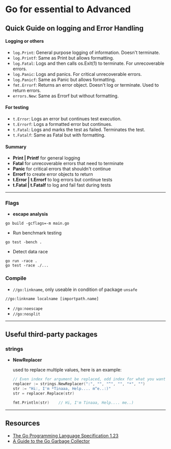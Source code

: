 # Go for essential to Advanced

## Quick Guide on logging and Error Handling

#### Logging or others
- `log.Print`: General purpose logging of information. Doesn't terminate.
- `log.Printf`: Same as Print but allows formatting.
- `log.Fatal`: Logs and then calls os.Exit(1) to terminate. For unrecoverable errors.
- `log.Panic`: Logs and panics. For critical unrecoverable errors.
- `log.Panicf`: Same as Panic but allows formatting.
- `fmt.Errorf`: Returns an error object. Doesn't log or terminate. Used to return errors.
- `errors.New`: Same as Errorf but without formatting.

#### For testing
- `t.Error`: Logs an error but continues test execution.
- `t.Errorf`: Logs a formatted error but continues.
- `t.Fatal`: Logs and marks the test as failed. Terminates the test.
- `t.Fatalf`: Same as Fatal but with formatting.

#### Summary
- **Print | Printf** for general logging
- **Fatal** for unrecoverable errors that need to terminate
- **Panic** for critical errors that shouldn't continue
- **Errorf** to create error objects to return
- **t.Error | t.Errorf** to log errors but continue tests
- **t.Fatal | t.Fatalf** to log and fail fast during tests

---

### Flags
- **escape analysis**
```bash=
go build -gcflags=-m main.go
```
- Run benchmark testing
```bash=
go test -bench .
```
- Detect data race
```bash=
go run -race .
go test -race ./...
```

### Compile
- `//go:linkname`, only useable in condition of package `unsafe`
```go=
//go:linkname localname [importpath.name]
```
- `//go:noescape`
- `//go:nosplit`

---

## Useful third-party packages

### strings

- **NewReplacer**
    
    used to replace multiple values, here is an example:
    ```go
    // Even index for argument be replaced, odd index for what you want to replace with.
    replacer := strings.NewReplacer(":", "", "^", "", "*", "")
	str := "Hi:, I'm *Tinaaa, Help.... m^e..:)"
	str = replacer.Replace(str)
    
	fmt.Println(str)    // Hi, I'm Tinaaa, Help.... me..)
    ```

---

## Resources
- [The Go Programming Language Specification 1.23](https://tip.golang.org/ref/spec)
- [A Guide to the Go Garbage Collector](https://tip.golang.org/doc/gc-guide)